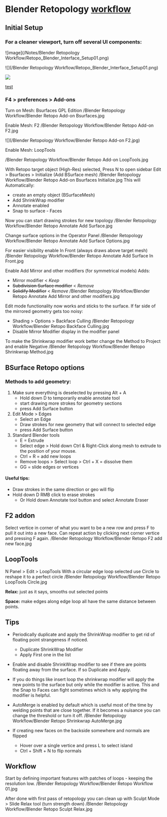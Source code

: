 # Blender Retopology [workflow](https://www.youtube.com/watch?v=X2GNyEUvpD4)
## Initial Setup
### For a cleaner viewport, turn off several UI components:
![image](/Notes/Blender Retopology Workflow/Retopo_Blender_Interface_Setup01.png)

![](/Blender Retopology Workflow/Retopo_Blender_Interface_Setup01.png)

![](https://rgbxyz.github.io/Notes/Blender%20Retopology%20Workflow/Retopo_Blender_Interface_Setup01.png)

[test](Readme.md)

### F4 > preferences > Add-ons
Turn on Mesh: Bsurfaces GPL Edition
/Blender Retopology Workflow/Blender Retopo Add-on Bsurfaces.jpg

Enable Mesh: F2
/Blender Retopology Workflow/Blender Retopo Add-on F2.jpg

![](/Blender Retopology Workflow/Blender Retopo Add-on F2.jpg)

Enable Mesh: LoopTools

/Blender Retopology Workflow/Blender Retopo Add-on LoopTools.jpg

With Retopo target object (High-Res) selected, Press N to open sidebar Edit > Bsurfaces > Initialize (Add BSurface mesh)
/Blender Retopology Workflow/Blender Retopo Add-on Bsurfaces Initialize.jpg
This will Automatically:
* create an empty object (BSurfaceMesh)
* Add ShrinkWrap modifier
* Annotate enabled
* Snap to surface - Faces

Now you can start drawing strokes for new topology
/Blender Retopology Workflow/Blender Retopo Annotate Add Surface.jpg

Change surface options in the Operator Panel
/Blender Retopology Workflow/Blender Retopo Annotate Add Surface Options.jpg

For easier visibility enable In Front (always draws above target mesh)
/Blender Retopology Workflow/Blender Retopo Annotate Add Surface In Front.jpg

Enable Add Mirror and other modifiers (for symmetrical models) Adds:
* Mirror modifier < *Keep*
* ~~Subdivision Surface modifier~~ < *Remove*
* ~~Solidify Modifier~~ < *Remove*
/Blender Retopology Workflow/Blender Retopo Annotate Add Mirror and other modifiers.jpg

Edit mode functionality now works and sticks to the surface.
If far side of the mirrored geometry gets too noisy:
* Shading > Options > Backface Culling
/Blender Retopology Workflow/Blender Retopo Backface Culling.jpg
* Disable Mirror Modifier display in the modifier panel

To make the Shrinkwrap modifier work better change the Method to Project and enable Negative
/Blender Retopology Workflow/Blender Retopo Shrinkwrap Method.jpg

## BSurface Retopo options
### Methods to add geometry:
1. Make sure everything is deselected by pressing Alt + A
	* Hold down D to temporarily enable annotate tool
	* start drawing more strokes for geometry sections 
	* press Add Surface button
2. Edit Mode > Edges
	* Select an Edge
	* Draw strokes for new geometry that will connect to selected edge
	* press Add Surface button
3. Standard Blender tools
	* E = Extrude
	* Select edge > Hold down Ctrl & Right-Click along mesh to extrude to the position of your mouse.	
	* Ctrl + R = add new loops
	* Remove loops > Select loop > Ctrl + X = dissolve them
	* GG = slide edges or vertices

#### Useful tips:
* Draw strokes in the same direction or geo will flip
* Hold down D RMB click to erase strokes
	* Or Hold down Annotate tool button and select Annotate Eraser

## F2 addon
Select vertice in corner of what you want to be a new row and press F to pull it out into a new face. Can repeat action by clicking next corner vertice and pressing F again.
/Blender Retopology Workflow/Blender Retopo F2 add new face.jpg

## LoopTools
N Panel > Edit > LoopTools
With a circular edge loop selected use Circle to reshape it to a perfect circle
/Blender Retopology Workflow/Blender Retopo LoopTools Circle.jpg

**Relax:** just as it says, smooths out selected points

**Space:** make edges along edge loop all have the same distance between points.

## Tips
* Periodically duplicate and apply the ShrinkWrap modifier to get rid of floating point strangeness if noticed.
	* Duplicate ShrinkWrap Modifier
	* Apply First one in the list

* Enable and disable ShrinkWrap modifier to see if there are points floating away from the surface. If so Duplicate and Apply.

* If you do things like insert loop the shrinkwrap modifier will apply the new points to the surface but only while the modifier is active. This and the Snap to Faces can fight sometimes which is why applying the modifier is helpful.

* AutoMerge is enabled by default which is useful most of the time by welding points that are close together. If it becomes a nuisance you can change the threshold or turn it off. 
/Blender Retopology Workflow/Blender Retopo Shrinkwrap AutoMerge.jpg

* If creating new faces on the backside somewhere and normals are flipped
	* Hover over a single vertice and press L to select island
	* Ctrl + Shift + N to flip normals
## Workflow
Start by defining important features with patches of loops - keeping the resolution low.
/Blender Retopology Workflow/Blender Retopo Workflow 01.jpg

After done with first pass of retopology you can clean up with Sculpt Mode > Slide Relax tool (turn strength down)
/Blender Retopology Workflow/Blender Retopo Sculpt Relax.jpg














